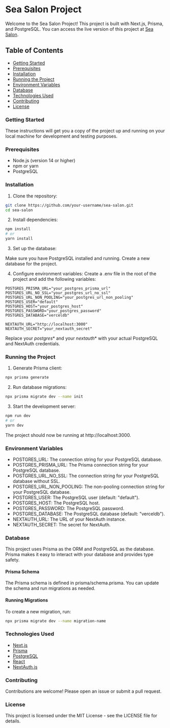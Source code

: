 # Sea Salon Project

Welcome to the Sea Salon Project! This project is built with Next.js, Prisma, and PostgreSQL. You can access the live version of this project at [Sea Salon](https://sea-salon-nine.vercel.app/).

## Table of Contents

- [Getting Started](#getting-started)
- [Prerequisites](#prerequisites)
- [Installation](#installation)
- [Running the Project](#running-the-project)
- [Environment Variables](#environment-variables)
- [Database](#database)
- [Technologies Used](#technologies-used)
- [Contributing](#contributing)
- [License](#license)

### Getting Started

These instructions will get you a copy of the project up and running on your local machine for development and testing purposes.

### Prerequisites

- Node.js (version 14 or higher)
- npm or yarn
- PostgreSQL

### Installation

1. Clone the repository:

```bash
git clone https://github.com/your-username/sea-salon.git
cd sea-salon
```
2. Install dependencies:
```bash
npm install
# or
yarn install
```
3. Set up the database:

Make sure you have PostgreSQL installed and running. Create a new database for the project.

4. Configure environment variables:
Create a .env file in the root of the project and add the following variables:

```POSTGRES_URL="your_postgres_url"
POSTGRES_PRISMA_URL="your_postgres_prisma_url"
POSTGRES_URL_NO_SSL="your_postgres_url_no_ssl"
POSTGRES_URL_NON_POOLING="your_postgres_url_non_pooling"
POSTGRES_USER="default"
POSTGRES_HOST="your_postgres_host"
POSTGRES_PASSWORD="your_postgres_password"
POSTGRES_DATABASE="verceldb"

NEXTAUTH_URL="http://localhost:3000"
NEXTAUTH_SECRET="your_nextauth_secret"
```
Replace your _postgres_* and your _nextauth_* with your actual PostgreSQL and NextAuth credentials.

### Running the Project
1. Generate Prisma client:
```bash
npx prisma generate
```

2. Run database migrations:
```bash
npx prisma migrate dev --name init
```

3. Start the development server:
```bash
npm run dev
# or
yarn dev
```
The project should now be running at http://localhost:3000.

### Environment Variables
- POSTGRES_URL: The connection string for your PostgreSQL database.
- POSTGRES_PRISMA_URL: The Prisma connection string for your PostgreSQL database.
- POSTGRES_URL_NO_SSL: The connection string for your PostgreSQL database without SSL.
- POSTGRES_URL_NON_POOLING: The non-pooling connection string for your PostgreSQL database.
- POSTGRES_USER: The PostgreSQL user (default: "default").
- POSTGRES_HOST: The PostgreSQL host.
- POSTGRES_PASSWORD: The PostgreSQL password.
- POSTGRES_DATABASE: The PostgreSQL database (default: "verceldb").
- NEXTAUTH_URL: The URL of your NextAuth instance.
- NEXTAUTH_SECRET: The secret for NextAuth.

### Database
This project uses Prisma as the ORM and PostgreSQL as the database. Prisma makes it easy to interact with your database and provides type safety.

#### Prisma Schema
The Prisma schema is defined in prisma/schema.prisma. You can update the schema and run migrations as needed.

#### Running Migrations
To create a new migration, run:

```bash
npx prisma migrate dev --name migration-name
```


### Technologies Used
- [Next.js](https://nextjs.org/)
- [Prisma](https://www.prisma.io/)
- [PostgreSQL](https://www.prisma.io/)
- [React](https://reactjs.org/)
- [NextAuth.js](https://next-auth.js.org/)

### Contributing
Contributions are welcome! Please open an issue or submit a pull request.

### License
This project is licensed under the MIT License - see the LICENSE file for details.